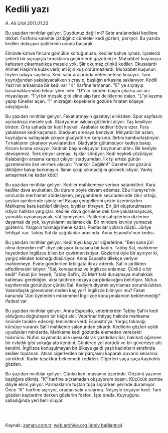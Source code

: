 # Kedili yazı

*A. Ali Ural 2011.01.23*

<td class="columnist-detail">
<p>Bu yazıdan mırıltılar geliyor. Duydunuz değil mi? Satır aralarındaki kedilere dikkat. Fosforlu kalemle çizdiğiniz cümleler kedi gözleri, parlıyor.  Bu yazıda kediler dolaşıyor patilerinin ucuna basarak.</p>
<p>
<div id="haberMetinDiv">
<p>Elinizde kahve fincanı gömülün koltuğunuza. Kediler kahve içmez. İçselerdi şekerli bir sıçrayışla tırnaklarını geçirirlerdi gazetenize. Muhabbet kuşunuzu kafesten çıkarmadıkça mesele yok. Şiir okumaz çünkü kediler. Okusalardı Ahmet Haşim'e kulak verir, eti için kuş öldürmezlerdi. Muhabbet kuşunun tüyleri odaya saçılmış. Kedi satır aralarında nefes nefese koşuyor. Tam kuyruğundan yakalayacakken sıçrayıp, başlığın arkasına saklanıyor. Kedili Yazı'nın arkasında bir kedi var "K" harfine tırmanan. "E" ye sıçrayıp basamaklarından tekrar yere inen. "D"nin içinden başını çıkarıp acı acı miyavlayan. "İ"yi bir meşale gibi eline alıp fare deliklerine dalan. "L"yi kazma yapıp tüneller açan. "İ" mızrağını köpeklerin gözüne fırlatan köşeye sıkıştığında.
<p>Bu yazıdan mırıltılar geliyor. Fakat atmayın gazeteyi elinizden. Spor sayfasını açmadıkça mesele yok. Stadyumun ışıkları gözlerini alıyor. Taş kesiliyor birden. Orta sahada bir kedi heykeli. Arabalar kedileri böyle ezer. Fara yakalanan kedi kaçamaz. Stadyum arenaya benziyor. Minyatür bir aslan, kuyruğunu sallayarak çıkıyor gladyatörün karşısına. Sırtını kamburlaştırıyor. Tırnaklarını çıkarıyor yuvalarından. Gladyatör gülümsüyor kediye bakıp. Kılıcını kınına sokuyor. Kedinin başını okşuyor, boynunun altını. Bir kediyle dövüşemez. Terk ediyor arenayı. Işıklar sönüyor. Kedi heykeli çözülüyor. Kalabalığın arasına karışıp çıkıyor stadyumdan. İlk işi ertesi günün gazetelerine ilan vermek olacak: "Nankör Değilim!" Gazetenize gözünü diktiğine bakıp korkmayın. İlanın çıkıp çıkmadığını görmek istiyor. Yanlış anlaşılmak ne kadar kötü!
<p>Bu yazıdan mırıltılar geliyor. Kediler mahkemeye veriyor satanistleri. Kara kediler dava avukatları. Bu durum böyle devam edemez. Ebu Hureyre'nin omzunda merhamet abidesiyken, peygamberin seccadesinde zikir ortağı, şeytan ayinlerinde işimiz ne! Kasap çengellerini çekin üzerimizden. Mahkeme kara kedileri dinliyor, bıyıkları titreyen. Bir jüri oluşturulmasını istiyor halktan yargıçlar. Kediler dava görülene dek fare yakalamayacak, yumakla oynamayacak, süt içmeyecek. Patilerini sahiplerinin dizlerine dayamak da yok, kuyruklarını sallamak da. Bir mindere kıvrılıp yumacak gözlerini. Yargıcın tokmağı inene kadar. Postacılar yollara düştü. Jüriye tebligat var. Tabby Sal da çağrılanlar arasında. Anna Esposito'nun kedisi.
<p>Bu yazıdan mırıltılar geliyor. Kedi tüyü kaçıyor ciğerlerine. "Ben sana jüri olma demedim mi!" diye çıkışıyor kocasına bir kadın. Tabby Sal, mahkeme heyetinden İngilizce bilen bir çevirmen istiyor. Gözlerini öyle bir ayırıyor ki, yargıç elinden tokmağı düşürüyor. Anna Esposito dilekçe veriyor mahkemeye. Evine gönderilen tebligata itiraz ederek, Sal'in jürilikten affedilmesini istiyor: "Sal, konuşamaz ve İngilizce anlamaz. Çünkü o bir kedi!" Fakat jüri heyeti, Tabby Sal'in, 23 Mart'taki duruşmaya muhakkak katılması gerektiğini, aksi takdirde cezaya çarptırılacağını belirtiyor. Nüfus kayıtlarında görünüyor çünkü Sal. Kediyim diyerek sıyrılamaz sorumluluktan. Vatandaşlık görevinden neden kaçıyor? İngilizce bilmiyor mu? Fakat kanunda "Jüri üyelerinin mükemmel İngilizce konuşmalarının beklenmediği" ifadesi var.
<p>Bu yazıdan mırıltılar geliyor. Anna Esposito, veterinerden Tabby Sal'in kedi olduğunu doğrulayan bir kâğıt aldı. Veteriner ihtiyaç halinde mahkeme önünde tanıklık edeceği teminatını verdi Esposito'ya. Yargıç tokmağı kürsüye vurarak Sal'i mahkeme salonundan çıkardı. Kedilerin gözleri açıldı uyudukları minderde. Mahkeme kedi gözünde elemeden verecekti hükmünü. Nüfus sayımında aile üyesi olarak yazdırılan Sal, hakikati öğrenen bir evlatlık gibi sokağa attı kendini. Günlerce yol yürüdü ve bir güverteye attı kendini. İngilizce konuşulmayan bir ülkeye geldi yaşlı kadınların etrafında kediler toplanan. Atılan ciğerlerden bir parçasını kaparak duvarın kenarına sürükledi. Kadın teşekkür beklemedi kediden. Ciğerleri saça saça kayboldu gözden.
<p>Bu yazıdan mırıltılar geliyor. Çünkü kedi masamın üzerinde. Gözünü yazımın başlığına dikmiş. "K" harfine sıçramadan okşuyorum başını. Küçücük pembe diliyle elimi yalıyor. Parmaklarım tuştan tuşa sıçrarken yerinde duramıyor. Önce "K" harfine sıçrıyor, oradan satır aralarına. Neşeyle koşuyor kedi. Tam gözden kaybettim derken gözlerim fosfor.. İşte orada. Kuyruğunu salladığında yeri belli oluyor. </p></p></p></p></p></p></div>
</p>


<p><br>
		 </br></p></td>

Kaynak: [zaman.com.tr](http://zaman.com.tr/yazar.do?yazino=1082812), [web.archive.org (arşiv bağlantısı)](http://web.archive.org/web/20110403065705/http://www.zaman.com.tr:80/yazar.do?yazino=1082812)

